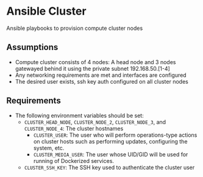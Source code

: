 # Ansible Cluster
Ansible playbooks to provision compute cluster nodes

## Assumptions
- Compute cluster consists of 4 nodes: A head node and 3 nodes gatewayed behind it using the private subnet 192.168.50.[1-4]
- Any networking requirements are met and interfaces are configured
- The desired user exists, ssh key auth configured on all cluster nodes

## Requirements
- The following environment variables should be set:
  - `CLUSTER_HEAD_NODE`, `CLUSTER_NODE_2`, `CLUSTER_NODE_3`, and `CLUSTER_NODE_4`: The cluster hostnames
    - `CLUSTER_USER`: The user who will perform operations-type actions on cluster hosts such as performing updates, configuring the system, etc.
    - `CLUSTER_MEDIA_USER`: The user whose UID/GID will be used for running of Dockerized services.
  - `CLUSTER_SSH_KEY`: The SSH key used to authenticate the cluster user
